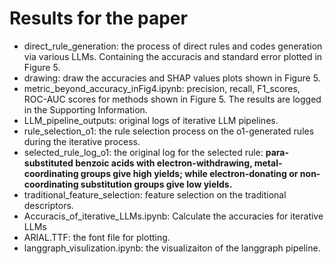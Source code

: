 # Results for the paper

- direct_rule_generation: the process of direct rules and codes generation via various LLMs. Containing the accuracis and standard error plotted in Figure 5.
- drawing: draw the accuracies and SHAP values plots shown in Figure 5.
- metric_beyond_accuracy_inFig4.ipynb: precision, recall, F1_scores, ROC-AUC scores for methods shown in Figure 5. The results are logged in the Supporting Information.
- LLM_pipeline_outputs: original logs of iterative LLM pipelines.
- rule_selection_o1: the rule selection process on the o1-generated rules during the iterative process.
- selected_rule_log_o1: the original log for the selected rule: **para-substituted benzoic acids with electron-withdrawing, metal-coordinating groups give high yields; while electron-donating or non-coordinating substitution groups give low yields.**
- traditional_feature_selection: feature selection on the traditional descriptors.
- Accuracis_of_iterative_LLMs.ipynb: Calculate the accuracies for iterative LLMs
- ARIAL.TTF: the font file for plotting.
- langgraph_visulization.ipynb: the visualizaiton of the langgraph pipeline.